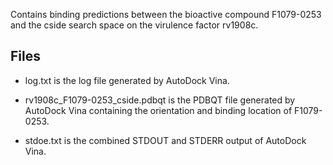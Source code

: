 Contains binding predictions between the bioactive compound F1079-0253 and the cside search space on the virulence factor rv1908c.

## Files

- log.txt is the log file generated by AutoDock Vina.

- rv1908c_F1079-0253_cside.pdbqt is the PDBQT file generated by AutoDock Vina containing the orientation and binding location of F1079-0253.

- stdoe.txt is the combined STDOUT and STDERR output of AutoDock Vina.

